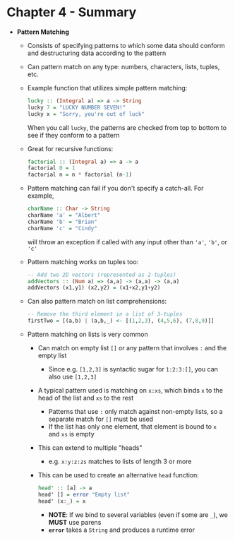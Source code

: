 # Chapter 4 - Summary

* **Pattern Matching**
    * Consists of specifying patterns to which some data should conform and destructuring data according to the pattern
    * Can pattern match on any type: numbers, characters, lists, tuples, etc.
    * Example function that utilizes simple pattern matching:

      ```haskell
      lucky :: (Integral a) => a -> String
      lucky 7 = "LUCKY NUMBER SEVEN!"
      lucky x = "Sorry, you're out of luck"
      ```

      When you call `lucky`, the patterns are checked from top to bottom to see if they conform to a pattern
    * Great for recursive functions:

      ```haskell
      factorial :: (Integral a) => a -> a
      factorial 0 = 1
      factorial n = n * factorial (n-1)
      ```
    * Pattern matching can fail if you don't specify a catch-all. For example,

      ```haskell
      charName :: Char -> String
      charName 'a' = "Albert"
      charName 'b' = "Brian"
      charName 'c' = "Cindy"
      ```

      will throw an exception if called with any input other than `'a'`, `'b'`, or `'c'`
    * Pattern matching works on tuples too:

      ```haskell
      -- Add two 2D vectors (represented as 2-tuples)
      addVectors :: (Num a) => (a,a) -> (a,a) -> (a,a)
      addVectors (x1,y1) (x2,y2) = (x1+x2,y1+y2)
      ```

    * Can also pattern match on list comprehensions:

      ```haskell
      -- Remove the third element in a list of 3-tuples
      firstTwo = [(a,b) | (a,b,_) <- [(1,2,3), (4,5,6), (7,8,9)]]
      ```

    * Pattern matching on lists is very common
        * Can match on empty list `[]` or any pattern that involves `:` and the empty list
            * Since e.g. `[1,2,3]` is syntactic sugar for `1:2:3:[]`, you can also use `[1,2,3]`
        * A typical pattern used is matching on `x:xs`, which binds `x` to the head of the list and `xs` to the rest
            * Patterns that use `:` only match against non-empty lists, so a separate match for `[]` must be used
            * If the list has only one element, that element is bound to `x` and `xs` is empty
        * This can extend to multiple "heads"
            * e.g. `x:y:z:zs` matches to lists of length 3 or more
        * This can be used to create an alternative `head` function:

          ```haskell
          head' :: [a] -> a
          head' [] = error "Empty list"
          head' (x:_) = x
          ```

            * **NOTE**: If we bind to several variables (even if some are `_`), we **MUST** use parens
            * **`error`** takes a `String` and produces a runtime error
